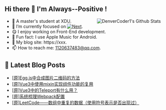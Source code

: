 ## Hi there 👋 I'm Always--Positive !
<div>
  <img alt="DenverCoder1's Github Stats" src="https://denvercoder1-github-readme-stats.vercel.app/api?username=qq1120637483&show_icons=true&count_private=true&theme=react&hide_border=true&hide_title=true&bg_color=1F222E&title_color=F85D7F&icon_color=F8D866" align= "right" />

- 🎒 A master's student at XDU. 
- 🔬 I’m currently focused on [![Next](https://img.shields.io/badge/-Next-brightgreen)](https://). 
- 😋 I enjoy working on Front-End development.
- 🎵 Fun fact: I use Apple Music for Android.
- 📝 My blog site: https://xxx.
- 📫 How to reach me:  1120637483@qq.com.
</div>  


## 📕 Latest Blog Posts

<!-- BLOG-POST-LIST:START -->
- [[原]Egg.js中合成图片二维码的方法](https://blog.csdn.net/sinat_41696687/article/details/122184442)
- [[原]Vue3中使用mixin实现组件功能的复用](https://blog.csdn.net/sinat_41696687/article/details/122139580)
- [[原]Vue3中的Teleport有什么用？](https://blog.csdn.net/sinat_41696687/article/details/122139559)
- [[原]系统梳理Webpack配置](https://blog.csdn.net/sinat_41696687/article/details/122139539)
- [[原]LeetCode——数组中重复的数据（使用符号表示是否出现过）](https://blog.csdn.net/sinat_41696687/article/details/122100750)
<!-- BLOG-POST-LIST:END -->









